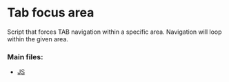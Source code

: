 # Tab focus area
Script that forces TAB navigation within a specific area. Navigation will loop within the given area.

### Main files:

- [JS](https://github.com/MartDSam/simple-code-examples/blob/main/src/tab-focus-area/main.js)
